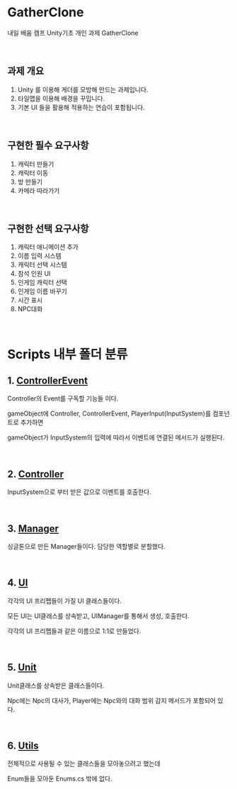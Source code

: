 # GatherClone

내일 배움 캠프 Unity기초 개인 과제 GatherClone

<br/>

## 과제 개요
1. Unity 를 이용해 게더를 모방해 만드는 과제입니다.
2. 타일맵을 이용해 배경을 꾸밉니다.
3. 기본 UI 들을 활용해 적용하는 연습이 포함됩니다.

<br/>

## 구현한 필수 요구사항
1. 캐릭터 만들기
2. 캐릭터 이동
3. 방 만들기
4. 카메라 따라가기

<br/>

## 구현한 선택 요구사항
1. 캐릭터 애니메이션 추가
2. 이름 입력 시스템
3. 캐릭터 선택 시스템
4. 참석 인원 UI
5. 인게임 캐릭터 선택
6. 인게임 이름 바꾸기
7. 시간 표시
8. NPC대화

<br/>

# Scripts 내부 폴더 분류

## 1. [ControllerEvent](https://github.com/kksoo0131/GatherClone/tree/main/Assets/Scripts/ControllEvent)

Controller의 Event를 구독할 기능들 이다.

gameObject에 Controller, ControllerEvent, PlayerInput(InputSystem)를 컴포넌트로 추가하면

gameObject가 InputSystem의 입력에 따라서 이벤트에 연결된 메서드가 실행된다.

<br/>

## 2. [Controller](https://github.com/kksoo0131/GatherClone/tree/main/Assets/Scripts/Controller)

InputSystem으로 부터 받은 값으로 이벤트를 호출한다.

<br/>

## 3. [Manager](https://github.com/kksoo0131/GatherClone/tree/main/Assets/Scripts/Manager)

싱글톤으로 만든 Manager들이다. 담당한 역할별로 분할했다.

<br/>

## 4. [UI](https://github.com/kksoo0131/GatherClone/tree/main/Assets/Scripts/UI)

각각의 UI 프리펩들이 가질 UI 클래스들이다.

모든 UI는 UI클래스를 상속받고, UIManager를 통해서 생성, 호출한다.

각각의 UI 프리펩들과 같은 이름으로 1:1로 만들었다.

<br/>

## 5. [Unit](https://github.com/kksoo0131/GatherClone/tree/main/Assets/Scripts/Unit)

Unit클래스를 상속받은 클래스들이다.

Npc에는 Npc의 대사가, Player에는 Npc와의 대화 범위 감지 메서드가 포함되어 있다.

<br/>

## 6. [Utils](https://github.com/kksoo0131/GatherClone/tree/main/Assets/Scripts/Utils)

전체적으로 사용될 수 있는 클래스들을 모아놓으려고 했는데

Enum들을 모아둔 Enums.cs 밖에 없다.
